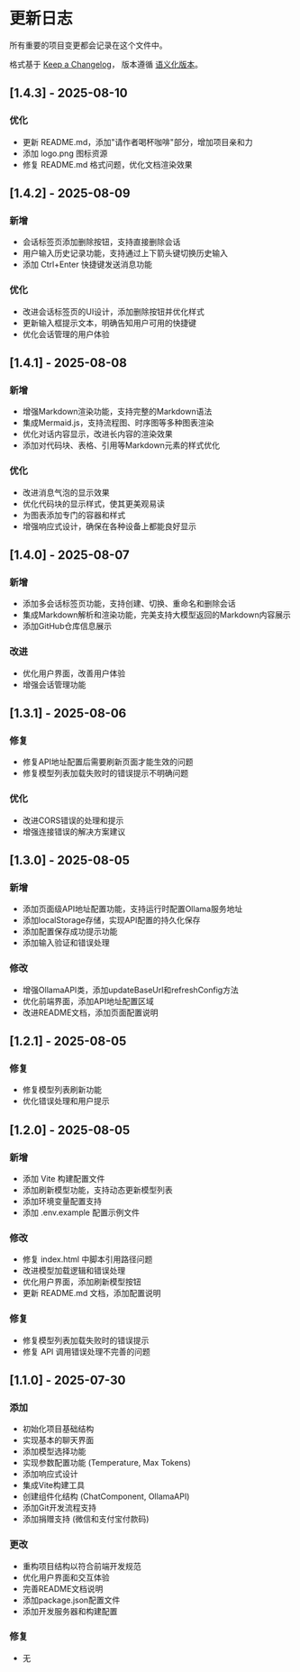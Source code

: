 # 更新日志

所有重要的项目变更都会记录在这个文件中。

格式基于 [Keep a Changelog](https://keepachangelog.com/zh-CN/1.0.0/)，
版本遵循 [语义化版本](https://semver.org/lang/zh-CN/)。

## [1.4.3] - 2025-08-10

### 优化
- 更新 README.md，添加"请作者喝杯咖啡"部分，增加项目亲和力
- 添加 logo.png 图标资源
- 修复 README.md 格式问题，优化文档渲染效果

## [1.4.2] - 2025-08-09

### 新增
- 会话标签页添加删除按钮，支持直接删除会话
- 用户输入历史记录功能，支持通过上下箭头键切换历史输入
- 添加 Ctrl+Enter 快捷键发送消息功能

### 优化
- 改进会话标签页的UI设计，添加删除按钮并优化样式
- 更新输入框提示文本，明确告知用户可用的快捷键
- 优化会话管理的用户体验

## [1.4.1] - 2025-08-08

### 新增
- 增强Markdown渲染功能，支持完整的Markdown语法
- 集成Mermaid.js，支持流程图、时序图等多种图表渲染
- 优化对话内容显示，改进长内容的渲染效果
- 添加对代码块、表格、引用等Markdown元素的样式优化

### 优化
- 改进消息气泡的显示效果
- 优化代码块的显示样式，使其更美观易读
- 为图表添加专门的容器和样式
- 增强响应式设计，确保在各种设备上都能良好显示

## [1.4.0] - 2025-08-07

### 新增
- 添加多会话标签页功能，支持创建、切换、重命名和删除会话
- 集成Markdown解析和渲染功能，完美支持大模型返回的Markdown内容展示
- 添加GitHub仓库信息展示

### 改进
- 优化用户界面，改善用户体验
- 增强会话管理功能

## [1.3.1] - 2025-08-06

### 修复

- 修复API地址配置后需要刷新页面才能生效的问题
- 修复模型列表加载失败时的错误提示不明确问题

### 优化

- 改进CORS错误的处理和提示
- 增强连接错误的解决方案建议

## [1.3.0] - 2025-08-05

### 新增

- 添加页面级API地址配置功能，支持运行时配置Ollama服务地址
- 添加localStorage存储，实现API配置的持久化保存
- 添加配置保存成功提示功能
- 添加输入验证和错误处理

### 修改

- 增强OllamaAPI类，添加updateBaseUrl和refreshConfig方法
- 优化前端界面，添加API地址配置区域
- 改进README文档，添加页面配置说明

## [1.2.1] - 2025-08-05

### 修复

- 修复模型列表刷新功能
- 优化错误处理和用户提示

## [1.2.0] - 2025-08-05

### 新增

- 添加 Vite 构建配置文件
- 添加刷新模型功能，支持动态更新模型列表
- 添加环境变量配置支持
- 添加 .env.example 配置示例文件

### 修改

- 修复 index.html 中脚本引用路径问题
- 改进模型加载逻辑和错误处理
- 优化用户界面，添加刷新模型按钮
- 更新 README.md 文档，添加配置说明

### 修复

- 修复模型列表加载失败时的错误提示
- 修复 API 调用错误处理不完善的问题

## [1.1.0] - 2025-07-30

### 添加

- 初始化项目基础结构
- 实现基本的聊天界面
- 添加模型选择功能
- 实现参数配置功能 (Temperature, Max Tokens)
- 添加响应式设计
- 集成Vite构建工具
- 创建组件化结构 (ChatComponent, OllamaAPI)
- 添加Git开发流程支持
- 添加捐赠支持 (微信和支付宝付款码)

### 更改

- 重构项目结构以符合前端开发规范
- 优化用户界面和交互体验
- 完善README文档说明
- 添加package.json配置文件
- 添加开发服务器和构建配置

### 修复

- 无